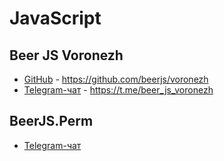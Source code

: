 # JavaScript

## Beer JS Voronezh
- [GitHub](https://github.com/beerjs/voronezh) - https://github.com/beerjs/voronezh
- [Telegram-чат](https://t.me/beer_js_voronezh) - https://t.me/beer_js_voronezh

## BeerJS.Perm
- [Telegram-чат](https://t.me/permbeerjs)
